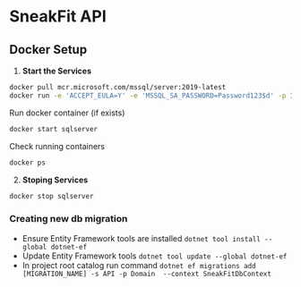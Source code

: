 # SneakFit API

## Docker Setup

1. **Start the Services**

```bash
docker pull mcr.microsoft.com/mssql/server:2019-latest
docker run -e 'ACCEPT_EULA=Y' -e 'MSSQL_SA_PASSWORD=Password123$d' -p 1433:1433 -d --name sqlserver mcr.microsoft.com/mssql/server:2019-latest
```

Run docker container (if exists)

```bash
docker start sqlserver
```

Check running containers

```bash
docker ps
```

2. **Stoping Services**

```bash
docker stop sqlserver
```

### Creating new db migration

- Ensure Entity Framework tools are installed `dotnet tool install --global dotnet-ef`
- Update Entity Framework tools `dotnet tool update --global dotnet-ef`
- In project root catalog run command `dotnet ef migrations add [MIGRATION_NAME] -s API -p Domain  --context SneakFitDbContext`
